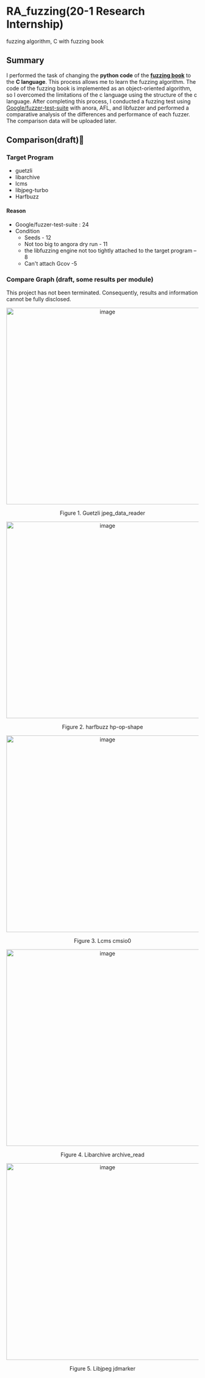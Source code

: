 # RA_fuzzing(20-1 Research Internship)
fuzzing algorithm, C with fuzzing book<br>

## Summary
I performed the task of changing the **python code** of the **[fuzzing book](<https://www.fuzzingbook.org/>)** to the **C language**.
This process allows me to learn the fuzzing algorithm.
The code of the fuzzing book is implemented as an object-oriented algorithm, so I overcomed the limitations of the c language using the structure of the c language.
After completing this process, I conducted a fuzzing test using [Google/fuzzer-test-suite](https://github.com/google/fuzzer-test-suite) with anora, AFL, and libfuzzer and performed a comparative analysis of the differences and performance of each fuzzer.
The comparison data will be uploaded later.

## Comparison(draft)🔧
### Target Program
- guetzli
- libarchive
- lcms
- libjpeg-turbo
- Harfbuzz
#### Reason
- Google/fuzzer-test-suite : 24
- Condition
  - Seeds - 12
  - Not too big to angora dry run - 11
  - the libfuzzing engine not too tightly attached to the target program – 8
  - Can't attach Gcov -5
### Compare Graph (draft, some results per module)
This project has not been terminated. Consequently, results and information cannot be fully disclosed.<br>
<p align="center"><img width="514" alt="image" src="https://user-images.githubusercontent.com/28642467/120481152-c9c7a500-c3ea-11eb-81bf-9b169e6c77be.png"></p>
<p align="center">Figure 1. Guetzli jpeg_data_reader</p>

<p align="center"><img width="514" alt="image" src="https://user-images.githubusercontent.com/28642467/120481437-11e6c780-c3eb-11eb-948a-300b5f5dbbf3.png"></p>
<p align="center">Figure 2. harfbuzz hp-op-shape</p>

<p align="center"><img width="514" alt="image" src="https://user-images.githubusercontent.com/28642467/120481529-27f48800-c3eb-11eb-9565-efce157859bc.png"></p>
<p align="center">Figure 3. Lcms cmsio0</p>

<p align="center"><img width="514" alt="image" src="https://user-images.githubusercontent.com/28642467/120481619-3e9adf00-c3eb-11eb-9b5b-324a29e4f90b.png"></p>
<p align="center">Figure 4. Libarchive archive_read</p>

<p align="center"><img width="514" alt="image" src="https://user-images.githubusercontent.com/28642467/120481702-57a39000-c3eb-11eb-8498-c59c62f00067.png"></p>
<p align="center">Figure 5. Libjpeg jdmarker </p>
